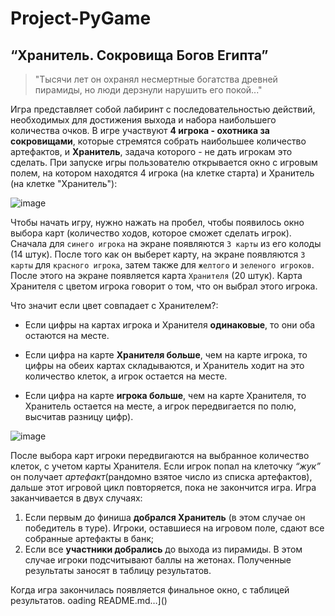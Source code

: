 # Project-PyGame
## “Хранитель. Сокровища Богов Египта” 

> "Тысячи лет он охранял несмертные богатства древней пирамиды, но люди дерзнули нарушить его покой..."


Игра представляет собой лабиринт с последовательностью действий, необходимых для достижения выхода и набора наибольшего количества очков. В игре участвуют **4 игрока - охотника за сокровищами**, которые стремятся собрать наибольшее количество артефактов, и **Хранитель**,
задача которого - не дать игрокам это сделать. При запуске игры пользователю открывается окно с игровым полем, на котором находятся 4 игрока (на клетке старта) и Хранитель (на клетке "Хранитель"):


![image](https://github.com/marathedziov/Project-PyGame/assets/151550733/1c3eaf04-826a-4c0f-8a16-1d03732aa7ff)

Чтобы начать игру, нужно нажать на пробел, чтобы появилось окно выбора карт (количество ходов, которое сможет сделать игрок). Сначала для ```синего игрока``` на экране появляются ``3 карты`` из его колоды (14 штук). После того как он выберет карту, на экране появляются ``3 карты`` для ```красного игрока```, затем также для ```желтого``` и ```зеленого игроков```. После этого на экране появляется карта ```Хранителя``` (20 штук). Карта Хранителя с цветом игрока говорит о том, что он выбрал этого игрока.

Что значит если цвет совпадает с Хранителем?:
- Если цифры на картах игрока и Хранителя **одинаковые**, то они оба остаются на месте.
+ Если цифра на карте **Хранителя больше**, чем на карте игрока, то цифры на обеих картах складываются, и Хранитель ходит на это количество клеток, а игрок остается на месте.
* Если цифра на карте **игрока больше**, чем на карте Хранителя, то Хранитель остается на месте, а игрок передвигается по полю, высчитав разницу цифр).


![image](https://github.com/marathedziov/Project-PyGame/assets/151550733/2a7c0a25-8fbf-48c0-8277-3e7cbdc55e27)


После выбора карт игроки передвигаются на выбранное количество клеток, с учетом карты Хранителя. Если игрок попал на клеточку *“жук”* он получает *артефакт*(рандомно взятое число из списка артефактов), дальше этот игровой цикл повторяется, пока не закончится игра.
Игра заканчивается в двух случаях:
1. Если первым до финиша **добрался Хранитель** (в этом случае он победитель в туре). Игроки, оставшиеся на игровом поле, сдают все собранные артефакты в банк;
2. Если все **участники добрались** до выхода из пирамиды. В этом случае игроки подсчитывают баллы на жетонах.
Полученные результаты заносят в таблицу результатов.

Когда игра закончилась появляется финальное окно, с таблицей результатов.
oading README.md…]()
